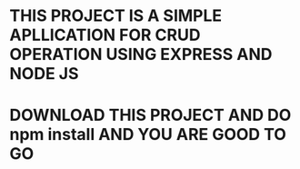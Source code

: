 # THIS PROJECT IS A SIMPLE APLLICATION FOR CRUD OPERATION USING EXPRESS AND NODE JS

# DOWNLOAD THIS PROJECT AND DO npm install AND YOU ARE GOOD TO GO
